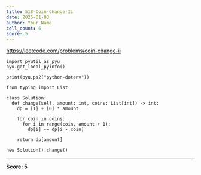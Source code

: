 ```yaml
---
title: 518-Coin-Change-Ii
date: 2025-01-03
author: Your Name
cell_count: 6
score: 5
---
```


https://leetcode.com/problems/coin-change-ii


```
import pyutil as pyu
pyu.get_local_pyinfo()
```


```
print(pyu.ps2("python-dotenv"))
```


```
from typing import List
```


```
class Solution:
  def change(self, amount: int, coins: List[int]) -> int:
    dp = [1] + [0] * amount

    for coin in coins:
      for i in range(coin, amount + 1):
        dp[i] += dp[i - coin]

    return dp[amount]
```


```
new Solution().change()
```


---
**Score: 5**